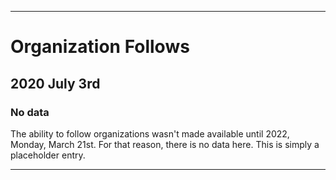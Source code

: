 
***

# Organization Follows

## 2020 July 3rd

### No data

The ability to follow organizations wasn't made available until 2022, Monday, March 21st. For that reason, there is no data here. This is simply a placeholder entry.

***
